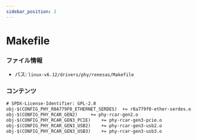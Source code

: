 ```yaml
---
sidebar_position: 2
---
```

# Makefile

### ファイル情報

- パス: `linux-v6.12/drivers/phy/renesas/Makefile`

### コンテンツ

```txt
# SPDX-License-Identifier: GPL-2.0
obj-$(CONFIG_PHY_R8A779F0_ETHERNET_SERDES)	+= r8a779f0-ether-serdes.o
obj-$(CONFIG_PHY_RCAR_GEN2)		+= phy-rcar-gen2.o
obj-$(CONFIG_PHY_RCAR_GEN3_PCIE)	+= phy-rcar-gen3-pcie.o
obj-$(CONFIG_PHY_RCAR_GEN3_USB2)	+= phy-rcar-gen3-usb2.o
obj-$(CONFIG_PHY_RCAR_GEN3_USB3)	+= phy-rcar-gen3-usb3.o

```
